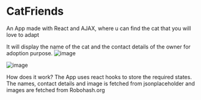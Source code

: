 # CatFriends

An App made with React and AJAX, where u can find the cat that you will love to adapt

It will display the name of the cat and the contact details of the owner for adoption purpose.
![image](https://user-images.githubusercontent.com/31382363/152155247-1a0d5aaa-9c6f-472e-b9bc-5495ddadbb9e.png)

![image](https://user-images.githubusercontent.com/31382363/152155280-3cb900e9-2e98-40cf-a6ba-6defe8d563ac.png)

How does it work?
The App uses react hooks to store the required states.
The names, contact details and image is fetched from jsonplaceholder and images are fetched from Robohash.org
